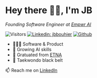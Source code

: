 <!-- ### Hi there 👋 -->
# Hey there 👋🏻, I'm JB


 <em>Founding Software Engineer at [Empwr AI](https://www.empwr.ai/)</em>

![Visitors](https://visitor-badge.laobi.icu/badge?page_id=jbouhier.jbouhier)
[![Linkedin: jbbouhier](https://img.shields.io/badge/JB-Bouhier-blue?style=flat&logo=Linkedin&logoColor=white&link=https://www.linkedin.com/in/jbbouhier/)](https://www.linkedin.com/in/jbbouhier/)
[![Github](https://img.shields.io/github/followers/jbouhier?label=Follow&style=social)](https://github.com/jbouhier)

- 🧑🏻‍💻 Software & Product
- 🌱 Growing AI skills
- 🌋 Gratuated from [ETNA](https://etna.io/) 
- 🥋 Taekwondo black belt


📫 Reach me on [LinkedIn](https://www.linkedin.com/in/jbbouhier/)


<!--
**jbouhier/jbouhier** is a ✨ _special_ ✨ repository because its `README.md` (this file) appears on your GitHub profile.

Here are some ideas to get you started:

- 🔭 I’m currently working on ...

- 👯 I’m looking to collaborate on ...
- 🤔 I’m looking for help with ...
- 💬 Ask me about ...
- 📫 How to reach me: ...
- 😄 Pronouns: ...
- ⚡ Fun fact: ...
-->
